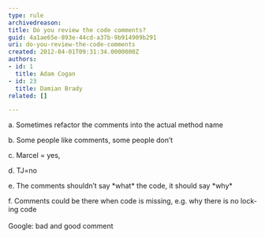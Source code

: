 ```yaml
---
type: rule
archivedreason: 
title: Do you review the code comments?
guid: 4a1ae65e-893e-44cd-a37b-9b914909b291
uri: do-you-review-the-code-comments
created: 2012-04-01T09:31:34.0000000Z
authors:
- id: 1
  title: Adam Cogan
- id: 23
  title: Damian Brady
related: []

---
```



<p><span lang="EN-AU">a.<span>&#160;</span></span><span lang="EN-AU">Sometimes
refactor the comments into the actual method name </span></p>

<p><span lang="EN-AU">b.<span>&#160;</span></span><span lang="EN-AU">Some
people like comments, some people don’t </span></p>

<p><span lang="EN-AU">c.<span>&#160;</span></span><span lang="EN-AU">Marcel
= yes, </span></p>

<p><span lang="EN-AU">d.<span>&#160;</span></span><span lang="EN-AU">TJ=no</span></p>

<p><span lang="EN-AU">e.&#160;</span><span lang="EN-AU">The
comments shouldn’t say *what* the code, it should say *why*</span></p>

<p><span lang="EN-AU">f.<span>&#160;</span></span><span lang="EN-AU">Comments
could be there when code is missing, e.g. why there is no locking code&#160; <br>
<br>
Google&#58; bad and good comment</span></p>
<br><excerpt class='endintro'></excerpt><br>



